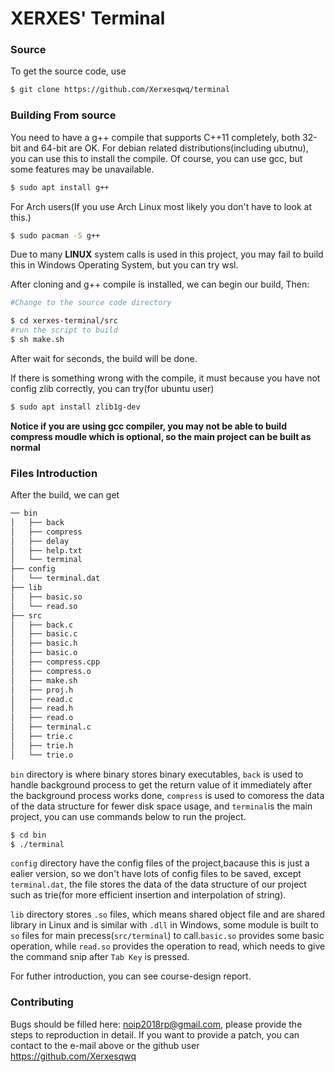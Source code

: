 # XERXES' Terminal
### Source
To get the source code, use

```bash
$ git clone https://github.com/Xerxesqwq/terminal
```

### Building From source
You need to have a g++ compile that supports C++11 completely, both 32-bit and 64-bit are OK.
For debian related distributions(including ubutnu), you can use this to install the compile.
Of course, you can use gcc, but some features may be unavailable.

```bash
$ sudo apt install g++
```
For Arch users(If you use Arch Linux most likely you don't have to look at this.)

```bash
$ sudo pacman -S g++
```
Due to many **LINUX** system calls is used in this project, you may fail to build this in Windows Operating System, but you can try wsl.

After cloning and g++ compile is installed, we can begin our build, Then:
```bash
#Change to the source code directory

$ cd xerxes-terminal/src
#run the script to build
$ sh make.sh
```
After wait for seconds, the build will be done.

If there is something wrong with the compile, it must because you have not config zlib correctly, you can try(for ubuntu user)
```bash
$ sudo apt install zlib1g-dev
```

**Notice if you are using gcc compiler, you may not be able to build compress moudle which is optional, so the main project can be built as normal**

### Files Introduction
After the build, we can get 

```txt
── bin
│   ├── back
│   ├── compress
│   ├── delay
│   ├── help.txt
│   └── terminal
├── config
│   └── terminal.dat
├── lib
│   ├── basic.so
│   └── read.so
├── src
│   ├── back.c
│   ├── basic.c
│   ├── basic.h
│   ├── basic.o
│   ├── compress.cpp
│   ├── compress.o
│   ├── make.sh
│   ├── proj.h
│   ├── read.c
│   ├── read.h
│   ├── read.o
│   ├── terminal.c
│   ├── trie.c
│   ├── trie.h
│   └── trie.o
```

`bin` directory is where binary stores binary executables, `back` is used to handle background process to get the return value of it immediately after the background process works done, `compress` is used to comoress the data of the data structure for fewer disk space usage, and `terminal`is the main project, you can use commands below to run the project.
```bash
$ cd bin
$ ./terminal
```
`config` directory have the config files of the project,bacause this is just a ealier version, so we don't have lots of config files to be saved, except `terminal.dat`, the file stores the data of the data structure of our project such as trie(for more efficient insertion and interpolation of string).

`lib` directory stores `.so` files, which means shared object file and are shared library in Linux and is similar with `.dll` in Windows, some module is built to `so` files for main precess(`src/terminal`) to call.`basic.so` provides some basic operation, while `read.so` provides the operation to read, which needs to give the command snip after `Tab Key` is pressed.  

For futher introduction, you can see course-design report.

### Contributing
Bugs should be filled here: noip2018rp@gmail.com, please provide the steps to reproduction in detail.
If you want to provide a patch, you can contact to the e-mail above or the github user https://github.com/Xerxesqwq
